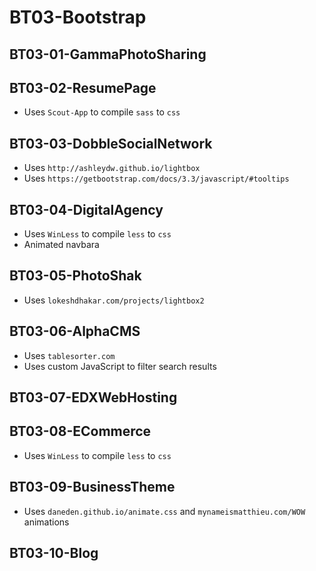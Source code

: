 # BT03-Bootstrap

## BT03-01-GammaPhotoSharing

## BT03-02-ResumePage
* Uses `Scout-App` to compile `sass` to `css`

## BT03-03-DobbleSocialNetwork
* Uses `http://ashleydw.github.io/lightbox`
* Uses `https://getbootstrap.com/docs/3.3/javascript/#tooltips`

## BT03-04-DigitalAgency
* Uses `WinLess` to compile `less` to `css`
* Animated navbara

## BT03-05-PhotoShak
* Uses `lokeshdhakar.com/projects/lightbox2`

## BT03-06-AlphaCMS
* Uses `tablesorter.com`
* Uses custom JavaScript to filter search results

## BT03-07-EDXWebHosting

## BT03-08-ECommerce
* Uses `WinLess` to compile `less` to `css`

## BT03-09-BusinessTheme
* Uses `daneden.github.io/animate.css` and `mynameismatthieu.com/WOW` animations

## BT03-10-Blog